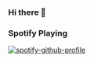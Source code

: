 ### Hi there 👋

<!--
**shivanisbp/shivanisbp** is a ✨ _special_ ✨ repository because its `README.md` (this file) appears on your GitHub profile.

Here are some ideas to get you started:

- 🔭 I’m currently working on ...
- 🌱 I’m currently learning ...
- 👯 I’m looking to collaborate on ...
- 🤔 I’m looking for help with ...
- 💬 Ask me about ...
- 📫 How to reach me: ...
- 😄 Pronouns: ...
- ⚡ Fun fact: ...
-->
### Spotify Playing 

[![spotify-github-profile](https://spotify-github-profile.vercel.app/api/view?uid=spvcvjffjgwtsmrq21eyz1ic7&cover_image=false&theme=default)](https://spotify-github-profile.vercel.app/api/view?uid=spvcvjffjgwtsmrq21eyz1ic7&redirect=true)
